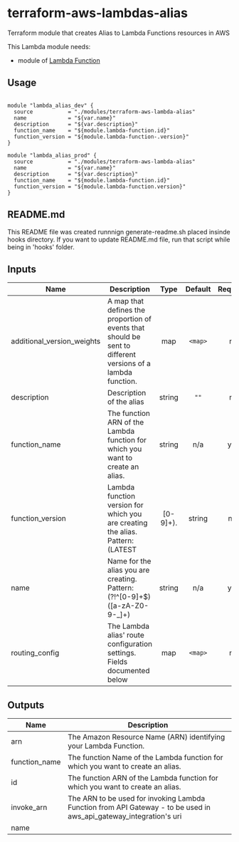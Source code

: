 
# terraform-aws-lambdas-alias

Terraform module that creates Alias to Lambda Functions resources in AWS

This Lambda module needs:
  * module of [Lambda Function](https://registry.terraform.io/modules/corpit-consulting-public/lambda-function-mod/aws/0.1.1)

## Usage

```hcl

module "lambda_alias_dev" {
  source           = "./modules/terraform-aws-lambda-alias"
  name             = "${var.name}"
  description      = "${var.description}"
  function_name    = "${module.lambda-function.id}"
  function_version = "${module.lambda-function-.version}"
}

module "lambda_alias_prod" {
  source           = "./modules/terraform-aws-lambda-alias"
  name             = "${var.name}"
  description      = "${var.description}"
  function_name    = "${module.lambda-function.id}"
  function_version = "${module.lambda-function.version}"
}

```

## README.md
This README file was created runnnign generate-readme.sh placed insinde hooks directory.
If you want to update README.md file, run that script while being in 'hooks' folder.
## Inputs

| Name | Description | Type | Default | Required |
|------|-------------|:----:|:-----:|:-----:|
| additional\_version\_weights | A map that defines the proportion of events that should be sent to different versions of a lambda function. | map | `<map>` | no |
| description | Description of the alias | string | `""` | no |
| function\_name | The function ARN of the Lambda function for which you want to create an alias. | string | n/a | yes |
| function\_version | Lambda function version for which you are creating the alias. Pattern: (LATEST|[0-9]+). | string | n/a | yes |
| name | Name for the alias you are creating. Pattern: (?!^[0-9]+$)([a-zA-Z0-9-_]+) | string | n/a | yes |
| routing\_config | The Lambda alias' route configuration settings. Fields documented below | map | `<map>` | no |

## Outputs

| Name | Description |
|------|-------------|
| arn | The Amazon Resource Name (ARN) identifying your Lambda Function. |
| function\_name | The function Name of the Lambda function for which you want to create an alias. |
| id | The function ARN of the Lambda function for which you want to create an alias. |
| invoke\_arn | The ARN to be used for invoking Lambda Function from API Gateway - to be used in aws_api_gateway_integration's uri |
| name |  |

